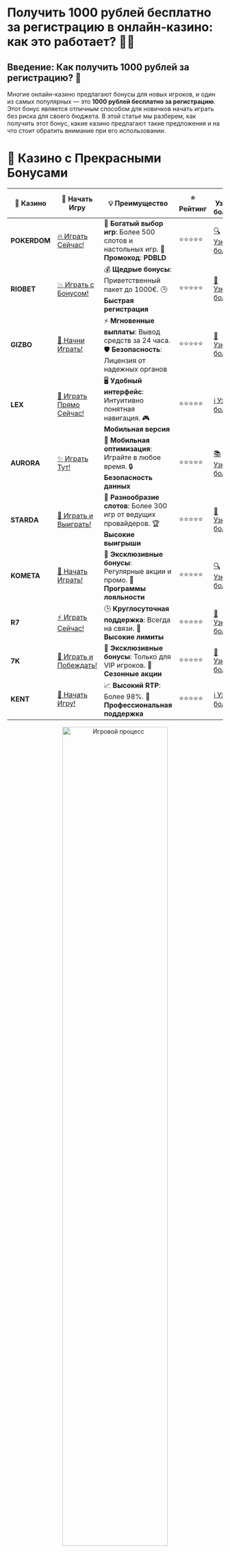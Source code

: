 # **Получить 1000 рублей бесплатно за регистрацию в онлайн-казино: как это работает?** 💸🎰

## Введение: Как получить 1000 рублей за регистрацию? 🤔

Многие онлайн-казино предлагают бонусы для новых игроков, и один из самых популярных — это **1000 рублей бесплатно за регистрацию**. Этот бонус является отличным способом для новичков начать играть без риска для своего бюджета. В этой статье мы разберем, как получить этот бонус, какие казино предлагают такие предложения и на что стоит обратить внимание при его использовании.

# 🌟 Казино с Прекрасными Бонусами

| 🎲 **Казино** | 🔗 **Начать Игру** | 💡 **Преимущество** | ⭐ **Рейтинг** | 🔗 **Узнать больше** | 🆕 **Новая информация** |
|--------------|---------------------|---------------------|----------------|----------------------|-------------------------|
| **POKERDOM**  | [🔥 Играть Сейчас!](https://brandplay.link/4k77v2yx) | 🎉 **Богатый выбор игр**: Более 500 слотов и настольных игр. 🎁 **Промокод**: **PDBLD** | ⭐⭐⭐⭐⭐ | [🔍 Узнать больше](https://brandplay.link/4k77v2yx) | 🏆 **Победители турниров** получают эксклюзивные подарки! |
| **RIOBET**    | [💥 Играть с Бонусом!](https://brandplay.link/7xBLTPyj) | 💰 **Щедрые бонусы**: Приветственный пакет до 1000€. 🕒 **Быстрая регистрация** | ⭐⭐⭐⭐⭐ | [📖 Узнать больше](https://brandplay.link/7xBLTPyj) | 💬 **Поддержка 24/7** для комфортной игры в любое время! |
| **GIZBO**     | [🚀 Начни Играть!](https://brandplay.link/bprXw4YV) | ⚡ **Мгновенные выплаты**: Вывод средств за 24 часа. 🛡️ **Безопасность**: Лицензия от надежных органов | ⭐⭐⭐⭐⭐ | [📝 Узнать больше](https://brandplay.link/bprXw4YV) | 🔒 **SSL-шифрование** для максимальной безопасности данных игроков. |
| **LEX**       | [💎 Играть Прямо Сейчас!](https://brandplay.link/zW4hdDFV) | 🖥️ **Удобный интерфейс**: Интуитивно понятная навигация. 🎮 **Мобильная версия** | ⭐⭐⭐⭐⭐ | [ℹ️ Узнать больше](https://brandplay.link/zW4hdDFV) | 📱 **Поддержка всех мобильных устройств** для удобства игры в любом месте. |
| **AURORA**    | [✨ Играть Тут!](https://10trafic-stat2.com/click/668546556bcc6313411604bd/6766/13032/subaccount) | 📱 **Мобильная оптимизация**: Играйте в любое время. 🔒 **Безопасность данных** | ⭐⭐⭐⭐⭐ | [📚 Узнать больше](https://10trafic-stat2.com/click/668546556bcc6313411604bd/6766/13032/subaccount) | 🌍 **Международная лицензия** на деятельность в разных странах. |
| **STARDА**    | [🎉 Играть и Выиграть!](https://brandplay.link/fB7xwRFL) | 🎰 **Разнообразие слотов**: Более 300 игр от ведущих провайдеров. 🏆 **Высокие выигрыши** | ⭐⭐⭐⭐⭐ | [🔎 Узнать больше](https://brandplay.link/fB7xwRFL) | 🎉 **Ежемесячные турниры** с крупными призами! |
| **KOMETA**    | [🎁 Начать Играть!](https://brandplay.link/8ZymQJV8) | 🎁 **Эксклюзивные бонусы**: Регулярные акции и промо. 🔄 **Программы лояльности** | ⭐⭐⭐⭐⭐ | [🔍 Узнать больше](https://brandplay.link/8ZymQJV8) | 🌟 **Персонализированные предложения** для долгосрочных игроков. |
| **R7**        | [⚡ Играть Сейчас!](https://brandplay.link/bMd3Yjsw) | 🕒 **Круглосуточная поддержка**: Всегда на связи. 💸 **Высокие лимиты** | ⭐⭐⭐⭐⭐ | [📖 Узнать больше](https://brandplay.link/bMd3Yjsw) | 🎯 **Рейтинг игроков** для лучших участников. |
| **7K**        | [🎯 Играть и Побеждать!](https://brandplay.link/BvQyFShp) | 🌟 **Эксклюзивные бонусы**: Только для VIP игроков. 🎉 **Сезонные акции** | ⭐⭐⭐⭐⭐ | [📝 Узнать больше](https://brandplay.link/BvQyFShp) | 🥇 **Особые привилегии** для постоянных игроков. |
| **KENT**      | [🔑 Начать Игру!](https://brandplay.link/Fv2WP3js) | 📈 **Высокий RTP**: Более 98%. 💼 **Профессиональная поддержка** | ⭐⭐⭐⭐⭐ | [ℹ️ Узнать больше](https://brandplay.link/Fv2WP3js) | 💬 **Поддержка на нескольких языках** для удобства игроков. |

<div align="center"> <img src="https://i.pinimg.com/originals/1d/b3/25/1db325483acbe642c6d4e6fdd73a4988.gif" alt="Игровой процесс" width="70%"> </div>
---

# 🚀 Быстрые Выигрыши и Поддержка

| 🎲 **Казино** | 🔗 **Начать Игру** | 💡 **Преимущество** | ⭐ **Рейтинг** | 🔗 **Узнать больше** | 🆕 **Новая информация** |
|--------------|---------------------|---------------------|----------------|----------------------|-------------------------|
| **GAMA**      | [🎯 Играть Прямо Сейчас!](https://brandplay.link/j6NMKsDz) | 🔍 **Интуитивный интерфейс**: Легкость использования. 🏅 **Престижные турниры** | ⭐⭐⭐⭐☆ | [🔎 Узнать больше](https://brandplay.link/j6NMKsDz) | 🏆 **Турниры с большими призами** каждый месяц. |
| **ONION**     | [💥 Играть и Выигрывать!](https://brandplay.link/zBGRVpQ9) | 🤑 **Низкие ставки**: Идеально для начинающих. 🔄 **Быстрые выводы** | ⭐⭐⭐⭐☆ | [🔍 Узнать больше](https://brandplay.link/zBGRVpQ9) | 🎮 **Казино для новичков** с простыми правилами. |
| **ЧЕМПИОН**   | [🏅 Играть в Турнире!](https://temon-gter.cfd/go/lRq?p80412p304504pcc44t17455) | 🏅 **Лояльная программа**: Награды за активность. 🎁 **Ежемесячные бонусы** | ⭐⭐⭐⭐☆ | [📖 Узнать больше](https://temon-gter.cfd/go/lRq?p80412p304504pcc44t17455) | 🥇 **Турниры и лояльность** — каждый шаг вознаграждается. |
| **VAVADA**    | [🚀 Играть Без Ожидания!](https://vavadapartner.pro/?promo=ea5c9275-6854-4505-94fc-95ab18221945-linkb2) | 🚀 **Быстрая регистрация**: Начните играть мгновенно. 🔐 **Безопасные транзакции** | ⭐⭐⭐⭐☆ | [📝 Узнать больше](https://vavadapartner.pro/?promo=ea5c9275-6854-4505-94fc-95ab18221945-linkb2) | 🏆 **Программа для новых игроков** с бонусами за регистрацию. |
| **FRIENDS**   | [🎉 Играть и Развлекаться!](https://gofriends.mba/linkb2) | 🤝 **Социальные игры**: Играйте с друзьями. 🌐 **Мультиплатформенность** | ⭐⭐⭐⭐☆ | [ℹ️ Узнать больше](https://gofriends.mba/linkb2) | 🎮 **Играйте с друзьями** и зарабатывайте бонусы за совместные действия. |
| **1WIN**      | [⚡ Играть и Выигрывать!](https://brandplay.link/smXVpBbG) | 🏆 **Спортивные ставки**: Широкий выбор видов спорта. 💵 **Высокие коэффициенты** | ⭐⭐⭐⭐☆ | [📚 Узнать больше](https://brandplay.link/smXVpBbG) | ⚽ **Бонусы на спортивные ставки** для активных игроков. |
| **DRIP**      | [💥 Играть Сразу!](https://drp-ircp01.com/c07e6a3db) | 🌐 **Инновационные игры**: Новейшие игровые технологии. 🛡️ **Высокая безопасность** | ⭐⭐⭐⭐☆ | [🔎 Узнать больше](https://drp-ircp01.com/c07e6a3db) | 🔧 **Инновационные функции** для удобства игры. |
| **JOYCASINO** | [🎰 Играть И Побеждать!](https://rpc30.call2me.pro/?/ru/registration?apkpop=0&partner=p24970p3291217pc98f) | 🎁 **Приятные бонусы**: Ежедневные акции и подарки. 🕹️ **Разнообразие игр** | ⭐⭐⭐⭐☆ | [🔍 Узнать больше](https://rpc30.call2me.pro/?/ru/registration?apkpop=0&partner=p24970p3291217pc98f) | 🎉 **Щедрые фриспины** для новых игроков. |
| **PLAYFORTUNA** | [🔥 Играть С Бонусом!](https://fortunapromo.net/alt/playfortuna/registration?0dc4a9362a71feb7e3f165fb8e766f70) | 🎉 **Регулярные акции**: Бонусы, фриспины и многое другое. 🏅 **Турниры** | ⭐⭐⭐⭐☆ | [📚 Узнать больше](https://fortunapromo.net/alt/playfortuna/registration?0dc4a9362a71feb7e3f165fb8e766f70) | 🎯 **Выгодные предложения** на популярные игры. |
| **SYKAA**     | [💸 Играть Сейчас!](https://s-two-way.com/?source=linkb2&pid=30697) | 💸 **Доступные ставки**: Идеально для новичков. 🎁 **Щедрые бонусы** | ⭐⭐⭐⭐☆ | [🔍 Узнать больше](https://s-two-way.com/?source=linkb2&pid=30697) | 💥 **Акции с большими бонусами** для новичков и опытных игроков. |

<div align="center"> <img src="https://schaeffers-cdn.s3.amazonaws.com/images/default-source/schaeffers-cdn-images/default-images/sectors/bigstock-casino-gambling-concept-with-f-369012793.jpg?sfvrsn=493ad806_4" alt="Игровой процесс" width="70%"> </div>
---

# 💸 Казино с Привлекательными Программами Лояльности

| 🎲 **Казино** | 🔗 **Начать Игру** | 💡 **Преимущество** | ⭐ **Рейтинг** | 🔗 **Узнать больше** | 🆕 **Новая информация** |
|--------------|---------------------|---------------------|----------------|----------------------|-------------------------|
| **KOMETA**    | [🎯 Начни Играть!](https://brandplay.link/8ZymQJV8) | 🎁 **Эксклюзивные бонусы**: Регулярные акции и промо. 🔄 **Программы лояльности** | ⭐⭐⭐⭐⭐ | [🔍 Узнать больше](https://brandplay.link/8ZymQJV8) | 🌟 **Персонализированные предложения** для долгосрочных игроков. |
| **1Xslots**   | [🏅 Играть Прямо Сейчас!](https://brandplay.link/hSB1khtr) | 🎉 **Множество акций**: Еженедельные бонусы и турниры. 🛡️ **Безопасность** | ⭐⭐⭐⭐⭐ | [📚 Узнать больше](https://brandplay.link/hSB1khtr) | 🏅 **Награды за активность**: участники программы лояльности получают специальные привилегии. |
| **R7**        | [🚀 Играть Сейчас!](https://brandplay.link/bMd3Yjsw) | 🕒 **Круглосуточная поддержка**: Всегда на связи. 💸 **Высокие лимиты** | ⭐⭐⭐⭐⭐ | [📖 Узнать больше](https://brandplay.link/bMd3Yjsw) | 💬 **VIP-поддержка** для постоянных игроков с приоритетом. |

<div align="center"> <img src="https://i.pinimg.com/originals/1d/b3/25/1db325483acbe642c6d4e6fdd73a4988.gif" alt="Игровой процесс" width="70%"> </div>
---

---

## 1. Как получить 1000 рублей за регистрацию? 📝

### 1.1 **Шаг 1: Выбор казино** 🏅
Первым шагом будет выбор онлайн-казино, которое предлагает бонус за регистрацию в размере 1000 рублей. На рынке существует множество таких платформ, и важно выбрать лицензированное и проверенное казино для безопасности своих данных и денег.

### 1.2 **Шаг 2: Регистрация** 🖊️
Для получения бонуса нужно пройти процесс регистрации на сайте казино. Обычно это требует предоставления базовой информации, такой как имя, электронная почта, номер телефона и создание пароля. Важно, чтобы ваши данные были точными, так как казино может запросить подтверждение личности.

### 1.3 **Шаг 3: Получение бонуса** 🎁
После регистрации казино автоматически зачислит бонус на ваш аккаунт, который можно использовать для ставок на игровые автоматы или другие игры. В большинстве случаев бонус предоставляется в виде фриспинов или денежного баланса.

---

## 2. Условия получения бонуса 1000 рублей за регистрацию 📜

Каждое казино имеет свои условия для получения бонуса. Вот что важно учитывать:

### 2.1 **Минимальные требования к депозиту** 💳
Некоторые казино могут требовать минимальный депозит для активации бонуса. Это может быть условием для получения 1000 рублей за регистрацию, поэтому внимательно читайте условия перед тем, как зарегистрироваться.

### 2.2 **Отыгрыш бонуса (Wagering requirements)** 🔄
Большинство бонусов имеют условия отыгрыша, что означает, что вам нужно будет выполнить определенный оборот ставок, прежде чем вы сможете вывести выигрыш. Например, если отыгрыш бонуса составляет 30x, это значит, что вам нужно поставить сумму бонуса 30 раз, прежде чем вывести деньги.

### 2.3 **Сроки действия бонуса** ⏳
Обратите внимание, что бонусы часто имеют ограниченный срок действия. Убедитесь, что вы успели использовать бонус до его истечения. Обычно срок действия бонуса составляет от 7 до 30 дней.

---

## 3. Преимущества получения 1000 рублей за регистрацию 🎉

### 3.1 **Без риска для бюджета** 💰
Получив 1000 рублей за регистрацию, вы можете начать играть в казино, не рискуя своими деньгами. Это отличная возможность для новичков, чтобы освоиться с игрой, не тратя свой собственный капитал.

### 3.2 **Шанс на выигрыш** 💸
С 1000 рублей на балансе у вас появляется реальный шанс выиграть деньги. Даже если бонус не принесет большого выигрыша, это все равно шанс для начала игры и изучения игры на реальных ставках.

### 3.3 **Разнообразие игр** 🎮
С этим бонусом вы можете попробовать различные игровые автоматы, слоты или карточные игры, что дает шанс разобраться в механике игр, понять стратегии и почувствовать атмосферу онлайн-казино.

---

## 4. Где можно получить 1000 рублей за регистрацию? 🔍

Вот несколько онлайн-казино, которые предлагают бонусы для новых игроков, включая бонусы на 1000 рублей за регистрацию:

### 4.1 **Pokerdom** 🎲
**Pokerdom** — популярное онлайн-казино, которое предоставляет бонусы на регистрацию, включая фриспины и денежные бонусы. Это одно из лучших казино для новичков.

### 4.2 **Riobet** 🏆
**Riobet** — еще одно онлайн-казино, которое предоставляет бонусы на первые депозиты и фриспины. Новые игроки могут получить до 1000 рублей за регистрацию.

### 4.3 **Gizbo** 🎰
**Gizbo** также предлагает бонусы за регистрацию, которые могут включать 1000 рублей или эквивалент в фриспинах для игры на слоты.

### 4.4 **LEX** 🎉
В **LEX** казино можно получить бонусы за регистрацию, что позволяет игрокам начать свой путь в азартных играх с бесплатными деньгами.

### 4.5 **Aurora** 🌟
**Aurora** — это онлайн-казино, которое также предлагает бонусы на регистрацию, которые могут включать до 1000 рублей или фриспины.

---

## 5. Советы по использованию бонуса 1000 рублей за регистрацию 🏅

### 5.1 **Читайте условия бонуса** 📜
Перед тем как приступить к игре, убедитесь, что вы внимательно прочитали все условия бонуса. Это поможет избежать неприятных сюрпризов в процессе отыгрыша.

### 5.2 **Используйте бонус на слоты с высоким RTP** 🎰
Для увеличения шансов на выигрыш, используйте бонус на слоты с высоким RTP (возвратом игроку). Это повысит вероятность того, что вы получите прибыль.

### 5.3 **Не забывайте об отыгрыше** 🔄
Убедитесь, что вы понимаете требования по отыгрышу бонуса. Это поможет вам не потерять деньги из-за несоблюдения условий казино.

---

## Заключение: Стоит ли использовать бонус за регистрацию? 💭

**1000 рублей бесплатно за регистрацию** — это отличная возможность для новичков в мире онлайн-казино попробовать свои силы без риска для бюджета. Это также шанс для более опытных игроков начать с бонусами, которые могут увеличить шансы на выигрыш. Главное — внимательно изучить условия бонуса и играть ответственно.

Получить **1000 рублей бесплатно за регистрацию** можно в таких казино, как **Pokerdom**, **Riobet**, **Gizbo**, **LEX** и многих других. Используйте этот шанс, чтобы начать играть и получать удовольствие от азартных игр! 🎉

**Желаем удачи и больших выигрышей!** 🍀
